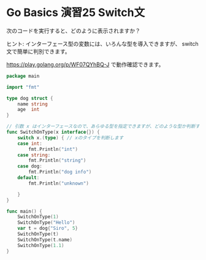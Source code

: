 # Go Basics 演習25 Switch文

次のコードを実行すると、どのように表示されますか？

ヒント: インターフェース型の変数には、いろんな型を導入できますが、   switch 文で簡単に判別できます。

https://play.golang.org/p/WF07QYhBQ-J で動作確認できます。


```go
package main

import "fmt"

type dog struct {
	name string
	age  int
}

// 引数 x はインターフェースなので、あらゆる型を指定できますが、どのような型か判断する必要があります。
func SwitchOnType(x interface{}) {
	switch x.(type) { // xのタイプを判断します
	case int:
		fmt.Println("int")
	case string:
		fmt.Println("string")
	case dog:
		fmt.Println("dog info")
	default:
		fmt.Println("unknown")

	}
}

func main() {
	SwitchOnType(1)
	SwitchOnType("Hello")
	var t = dog{"Siro", 5}
	SwitchOnType(t)
	SwitchOnType(t.name)
	SwitchOnType(1.1)
}
```

